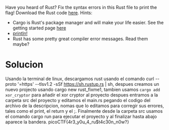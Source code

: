 Have you heard of Rust? Fix the syntax errors in this Rust file to print the flag! Download the Rust code [here](https://challenge-files.picoctf.net/c_verbal_sleep/3f0e13f541928f420d9c8c96b06d4dbf7b2fa18b15adbd457108e8c80a1f5883/fixme1.tar.gz).
Hints:
- Cargo is Rust's package manager and will make your life easier. See the getting started page [here](https://doc.rust-lang.org/book/ch01-03-hello-cargo.html)
- [println!](https://doc.rust-lang.org/std/macro.println.html)
- Rust has some pretty great compiler error messages. Read them maybe?
# Solucion
Usando la terminal de linux, descargamos rust usando el comando curl --proto '=https' --tlsv1.2 -sSf https://sh.rustup.rs | sh, despues creamos un nuevo projecto usando cargo new rust_fixme1, tambien usamos `cargo add xor_cryptor` para añadir el xor cryptor al proyecto despues entramos a la carpeta src del proyecto y editamos el main.rs pegando el codigo del archivo de la descripcion, nomas que lo editamos para corregir sus errores, tales como el print, el return y el ;. Finalmente desde la carpeta src usamos el comando cargo run para ejecutar el proyecto y al finalizar hasta abajo aparece la bandera.
picoCTF{4r3_y0u_4_ru$t4c30n_n0w?}